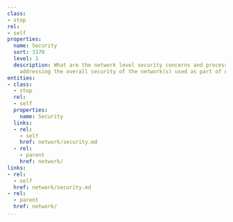 ```yaml
---
class:
- stop
rel:
- self
properties:
  name: Security
  sort: 3170
  level: 1
  description: What are the network level security concerns and process in place for
    addressing the overall security of the network(s) used as part of operating services.
entities:
- class:
  - stop
  rel:
  - self
  properties:
    name: Security
  links:
  - rel:
    - self
    href: network/security.md
  - rel:
    - parent
    href: network/
links:
- rel:
  - self
  href: network/security.md
- rel:
  - parent
  href: network/
...
```

